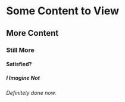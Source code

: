 # Some Content to View
## More Content
### Still More
#### Satisfied?
##### I Imagine Not
###### Definitely done now.

